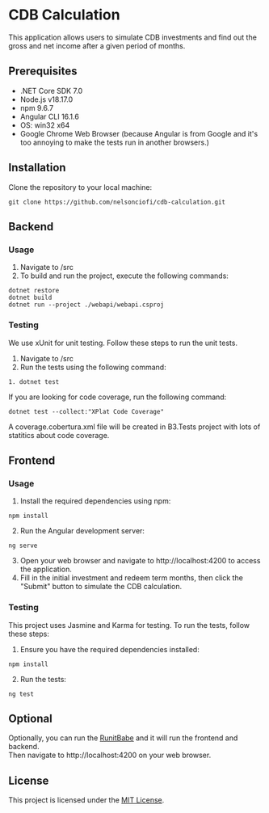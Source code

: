 
# CDB Calculation

This application allows users to simulate CDB investments and find out the gross and net income after a given period of months.

## Prerequisites
- .NET Core SDK 7.0
- Node.js v18.17.0
- npm 9.6.7
- Angular CLI 16.1.6
- OS: win32 x64
- Google Chrome Web Browser (because Angular is from Google and it's too annoying to make the tests run in another browsers.)

## Installation

Clone the repository to your local machine:

```
git clone https://github.com/nelsonciofi/cdb-calculation.git
```

## Backend

### Usage

1. Navigate to /src  
2. To build and run the project, execute the following commands:

```
dotnet restore
dotnet build
dotnet run --project ./webapi/webapi.csproj
```

### Testing
We use xUnit for unit testing. Follow these steps to run the unit tests.

1. Navigate to /src
2. Run the tests using the following command: 

```
1. dotnet test
```

If you are looking for code coverage, run the following command:

```
dotnet test --collect:"XPlat Code Coverage"
```
A coverage.cobertura.xml file will be created in B3.Tests project with lots of statitics about code coverage.


## Frontend

### Usage

1. Install the required dependencies using npm:

```
npm install
``` 

2. Run the Angular development server:
```
ng serve
``` 

3. Open your web browser and navigate to http://localhost:4200 to access the application.
4. Fill in the initial investment and redeem term months, then click the "Submit" button to simulate the CDB calculation.

### Testing
This project uses Jasmine and Karma for testing. To run the tests, follow these steps:

1. Ensure you have the required dependencies installed:
```
npm install
``` 
2. Run the tests:
```
ng test
``` 

## Optional

Optionally, you can run the [RunitBabe](runItBabe.bat) and it will run the frontend and backend.   
Then navigate to http://localhost:4200 on your web browser.

## License

This project is licensed under the [MIT License](LICENSE).
